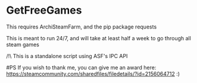 # GetFreeGames
This requires ArchiSteamFarm, and the pip package requests

This is meant to run 24/7, and will take at least half a week to go through all steam games

/!\ This is a standalone script using ASF's IPC API

#PS
If you wish to thank me, you can give me an award here:
https://steamcommunity.com/sharedfiles/filedetails/?id=2156064712
:)
